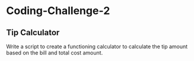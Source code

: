 # Coding-Challenge-2
 ## Tip Calculator

Write a script to create a functioning calculator to calculate the tip amount based on the bill and total cost amount.